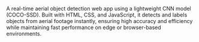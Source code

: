   A real-time aerial object detection web app using a lightweight CNN model (COCO-SSD). Built with HTML, CSS, and JavaScript, it detects and labels objects from aerial footage instantly, ensuring high accuracy and efficiency while maintaining fast performance on edge or browser-based environments.
